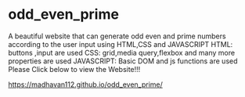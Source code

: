 # odd_even_prime
A beautiful website that can generate odd even and prime numbers according to the user input using HTML,CSS and JAVASCRIPT
HTML:
buttons ,input are used
CSS:
grid,media query,flexbox and many more properties are used
JAVASCRIPT:
Basic DOM and js functions are used
Please Click below to view the Website!!!

 https://madhavan112.github.io/odd_even_prime/
